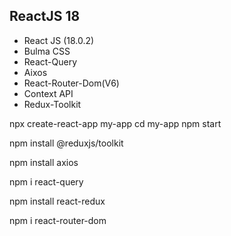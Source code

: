 ##	ReactJS	18

- React JS (18.0.2)
- Bulma CSS
- React-Query
- Aixos
- React-Router-Dom(V6)
- Context API
- Redux-Toolkit



npx create-react-app my-app
cd my-app
npm start



npm install @reduxjs/toolkit

npm install axios

npm i react-query

npm install react-redux

npm i react-router-dom




